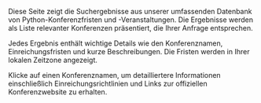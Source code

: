 Diese Seite zeigt die Suchergebnisse aus unserer umfassenden Datenbank von Python-Konferenzfristen und -Veranstaltungen. Die Ergebnisse werden als Liste relevanter Konferenzen präsentiert, die Ihrer Anfrage entsprechen.

Jedes Ergebnis enthält wichtige Details wie den Konferenznamen, Einreichungsfristen und kurze Beschreibungen. Die Fristen werden in <span class="local-timezone">Ihrer lokalen Zeitzone</span> angezeigt.

Klicke auf einen Konferenznamen, um detailliertere Informationen einschließlich Einreichungsrichtlinien und Links zur offiziellen Konferenzwebsite zu erhalten.
